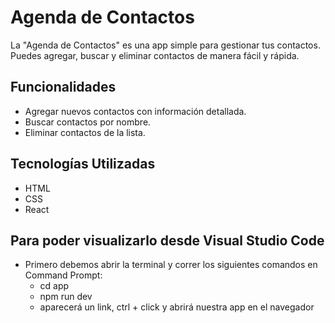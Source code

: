 # Agenda de Contactos

La "Agenda de Contactos" es una app simple para gestionar tus contactos. Puedes agregar, buscar y eliminar contactos de manera fácil y rápida.

## Funcionalidades

- Agregar nuevos contactos con información detallada.
- Buscar contactos por nombre.
- Eliminar contactos de la lista.


## Tecnologías Utilizadas

- HTML
- CSS
- React

## Para poder visualizarlo desde Visual Studio Code

- Primero debemos abrir la terminal y correr los siguientes comandos en Command Prompt:
  - cd app
  - npm run dev
  - aparecerá un link, ctrl + click y abrirá nuestra app en el navegador
